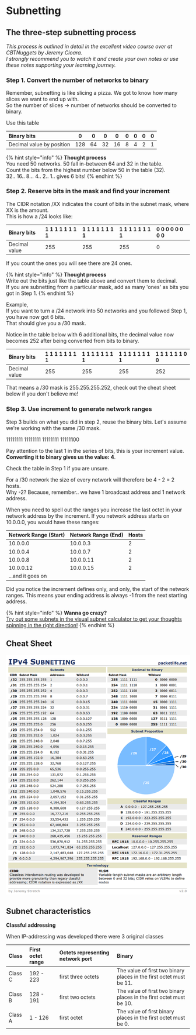 # Subnetting

## The three-step subnetting process

_This process is outlined in detail in the excellent video course over at CBTNuggets by Jeremy Cioara.  
I strongly recommend you to watch it and create your own notes or use these notes supporting your learning journey._

### Step 1. Convert the number of networks to binary

Remember, subnetting is like slicing a pizza. We got to know how many slices we want to end up with.  
So the number of slices -&gt; number of networks should be converted to binary.  
  
Use this table

| Binary bits | 0 | 0 | 0 | 0 | 0 | 0 | 0 | 0 |
| :--- | :---: | :---: | :---: | :---: | :---: | :---: | :---: | :---: |
| Decimal value by position | 128 | 64 | 32 | 16 | 8 | 4 | 2 | 1 |

{% hint style="info" %}
**Thought process**  
You need 50 networks. 50 fall in-between 64 and 32 in the table.  
Count the bits from the highest number below 50 in the table \(32\).  
32.. 16.. 8... 4.. 2.. 1.. gives 6 bits!
{% endhint %}

###  Step 2. Reserve bits in the mask and find your increment

The CIDR notation /XX indicates the count of bits in the subnet mask, where XX is the amount.  
This is how a /24 looks like:

| Binary bits | 1 1 1 1 1 1 1 1 | 1 1 1 1 1 1 1 1  | 1 1 1 1 1 1 1 1 | 0 0 0 0 0 0 0 0 |
| :--- | :--- | :--- | :--- | :--- |
| Decimal value | 255 | 255 | 255 | 0 |

If you count the ones you will see there are 24 ones.

{% hint style="info" %}
**Thought process**  
Write out the bits just like the table above and convert them to decimal.  
If you are subnetting from a particular mask, add as many 'ones' as bits you got in Step 1.
{% endhint %}

  
Example,  
If you want to turn a /24 network into 50 networks and you followed Step 1, you have now got 6 bits.  
That should give you a /30 mask. 

Notice in the table below with 6 additional bits, the decimal value now becomes 252 after being converted from bits to binary.

| Binary bits | 1 1 1 1 1 1 1 1 | 1 1 1 1 1 1 1 1  | 1 1 1 1 1 1 1 1 | 1 1 1 1 1 1 0 0 |
| :--- | :--- | :--- | :--- | :--- |
| Decimal value | 255 | 255 | 255 | 252 |

That means a /30 mask is 255.255.255.252, check out the cheat sheet below if you don't believe me!

### Step 3. Use increment to generate network ranges

Step 3 builds on what you did in step 2, reuse the binary bits. Let's assume we're working with the same /30 mask.  
  
11111111   11111111   11111111  11111**1**00  
  
Pay attention to the last 1 in the series of bits, this is your increment value.  
**Converting it to binary gives us the value: 4**. 

Check the table in Step 1 if you are unsure.  
  
For a /30 network the size of every network will therefore be 4 - 2 = 2 hosts.  
Why -2? Because, remember.. we have 1 broadcast address and 1 network address.

When you need to spell out the ranges you increase the last octet in your network address by the increment. If you network address starts on 10.0.0.0, you would have these ranges:

| Network Range \(Start\) | Network Range \(End\) | Hosts |
| :--- | :--- | :--- |
| 10.0.0.0 | 10.0.0.3 | 2 |
| 10.0.0.4 | 10.0.0.7 | 2 |
| 10.0.0.8 | 10.0.0.11 | 2 |
| 10.0.0.12 | 10.0.0.15 | 2 |
| ...and it goes on |  |  |

Did you notice the increment defines only, and only, the start of the network ranges. This means your ending address is always -1 from the next starting address.

{% hint style="info" %}
**Wanna go crazy?**  
[Try out some subnets in the visual subnet calculator to get your thoughts spinning in the right direction!](http://www.davidc.net/sites/default/subnets/subnets.html)
{% endhint %}

## Cheat Sheet

![](../../.gitbook/assets/image%20%2818%29.png)

## Subnet characteristics

**Classful addressing**

When IP-addressing was developed there were 3 original classes

| Class | First octet range | Octets representing network port | Binary |
| :--- | :--- | :--- | :--- |
| Class C | 192 - 223 | first three octets | The value of first two binary places in the first octet must be 11. |
| Class B | 128 - 191 | first two octets | The value of first two binary places in the first octet must be 10. |
| Class A | 1 - 126 | first octet | The value of first binary places in the first octet must be 0. |

